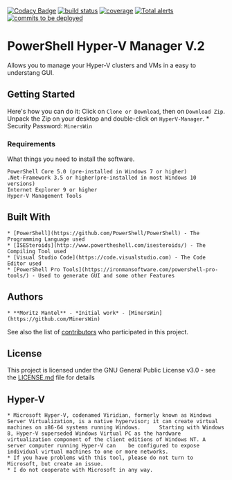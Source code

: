 [![Codacy Badge](https://api.codacy.com/project/badge/Grade/855159d071d643d4920dfbeb7d42ea8a)](https://www.codacy.com/manual/MinersWin/HyperV-Manager?utm_source=github.com&amp;utm_medium=referral&amp;utm_content=MinersWin/HyperV-Manager&amp;utm_campaign=Badge_Grade)
    <a href="https://tuning-pack.de">
        <img src="https://img.shields.io/circleci/project/github/badges/shields/master" alt="build status"></a>
    <a href="https://tuning-pack.de">
        <img src="https://img.shields.io/coveralls/github/badges/shields"
            alt="coverage"></a>
    <a href="https://tuning-pack.de">
        <img src="https://img.shields.io/lgtm/alerts/g/badges/shields"
            alt="Total alerts"/></a>
    <a href="https://tuning-pack.de">
        <img src="https://img.shields.io/github/commits-since/badges/shields/gh-pages?label=commits%20to%20be%20deployed"
            alt="commits to be deployed"></a>
# PowerShell Hyper-V Manager V.2

Allows you to manage your Hyper-V clusters and VMs in a easy to understang GUI.

## Getting Started

Here's how you can do it: Click on ```Clone or Download```, then on ```Download Zip```. Unpack the Zip on your desktop and double-click on ```HyperV-Manager```.
    * Security Password: ```MinersWin```

### Requirements

What things you need to install the software.

```
PowerShell Core 5.0 (pre-installed in Windows 7 or higher)
.Net-Framework 3.5 or higher(pre-installed in most Windows 10 versions)
Internet Explorer 9 or higher
Hyper-V Management Tools
```

## Built With

    * [PowerShell](https://github.com/PowerShell/PowerShell) - The Programming Language used
    * [ISESteroids](http://www.powertheshell.com/isesteroids/) - The Compiling Tool used
    * [Visual Studio Code](https://code.visualstudio.com) - The Code Editor used
    * [PowerShell Pro Tools](https://ironmansoftware.com/powershell-pro-tools/) - Used to generate GUI and some other Features

## Authors

    * **Moritz Mantel** - *Initial work* - [MinersWin](https://github.com/MinersWin)

See also the list of [contributors](https://github.com/MinersWin/HyperV-Manager/contributors) who participated in this project.

## License

This project is licensed under the GNU General Public License v3.0 - see the [LICENSE.md](LICENSE.md) file for details

## Hyper-V

    * Microsoft Hyper-V, codenamed Viridian, formerly known as Windows Server Virtualization, is a native hypervisor; it can create virtual machines on x86-64 systems running Windows.      Starting with Windows 8, Hyper-V superseded Windows Virtual PC as the hardware virtualization component of the client editions of Windows NT. A server computer running Hyper-V can    be configured to expose individual virtual machines to one or more networks.
    * If you have problems with this tool, please do not turn to Microsoft, but create an issue.
    * I do not cooperate with Microsoft in any way.
